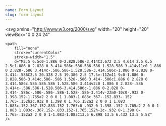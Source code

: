 ```yaml
---
name: Form Layout
slug: form-layout
---
```


<svg
    xmlns="http://www.w3.org/2000/svg"
    width="20"
    height="20"
    viewBox="0 0 24 24"
>
    <path
        fill="none"
        stroke="currentColor"
        stroke-width="1.5"
        d="M2.5 6.5c0-1.886 0-2.828.586-3.414C3.672 2.5 4.614 2.5 6.5 2.5c1.886 0 2.828 0 3.414.586c.586.586.586 1.528.586 3.414v11c0 1.886 0 2.828-.586 3.414c-.586.586-1.528.586-3.414.586c-1.886 0-2.828 0-3.414-.586C2.5 20.328 2.5 19.386 2.5 17.5v-11Zm11 9c0-1.886 0-2.828.586-3.414c.586-.586 1.528-.586 3.414-.586c1.886 0 2.828 0 3.414.586c.586.586.586 1.528.586 3.414v2c0 1.886 0 2.828-.586 3.414c-.586.586-1.528.586-3.414.586c-1.886 0-2.828 0-3.414-.586c-.586-.586-.586-1.528-.586-3.414v-2Zm0-10c0-.932 0-1.398.152-1.765a2 2 0 0 1 1.083-1.083c.367-.152.833-.152 1.765-.152h2c.932 0 1.398 0 1.765.152a2 2 0 0 1 1.083 1.083c.152.367.152.833.152 1.765c0 .932 0 1.398-.152 1.765a2 2 0 0 1-1.083 1.083c-.367.152-.833.152-1.765.152h-2c-.932 0-1.398 0-1.765-.152a2 2 0 0 1-1.083-1.083C13.5 6.898 13.5 6.432 13.5 5.5Z"
    />
</svg>
